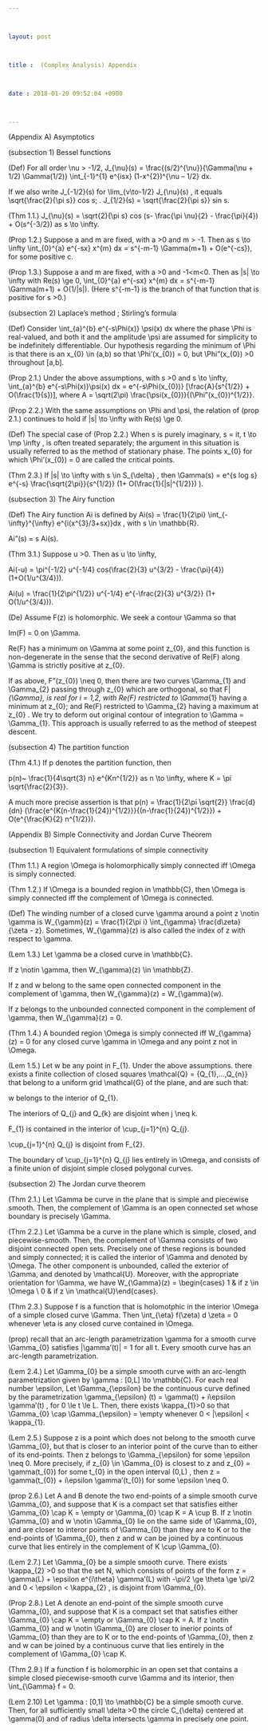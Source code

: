 ```yaml
---



layout: post



title :  (Complex Analysis) Appendix



date : 2018-01-20 09:52:04 +0900



---
```


(Appendix A) Asymptotics

(subsection 1) Bessel functions

(Def) For all order \nu > -1/2, J_{\nu}(s) = \frac{(s/2)^{\nu}}{\Gamma(\nu + 1/2) \Gamma(1/2)} \int_{-1}^{1} e^{isx} (1-x^{2})^{\nu – 1/2} dx.

If we also write J_{-1/2}(s) for \lim_{v\to-1/2} J_{\nu}(s) , it equals \sqrt{\frac{2}{\pi s}} cos s; . J_{1/2}(s) = \sqrt{\frac{2}{\pi s}} sin s.

(Thm 1.1.) J_{\nu}(s) = \sqrt{2}{\pi s} cos (s- \frac{\pi \nu}{2} - \frac{\pi}{4}) + O(s^{-3/2}) as s \to \infty.

(Prop 1.2.) Suppose a and m are fixed, with a >0 and m > -1. Then as s \to \infty \int_{0}^{a} e^{-sx} x^{m} dx = s^{-m-1} \Gamma(m+1) + O(e^{-cs}), for some positive c.

(Prop 1.3.) Suppose a and m are fixed, with a >0 and -1<m<0. Then as |s| \to \infty with Re(s) \ge 0, \int_{0}^{a} e^{-sx} x^{m} dx = s^{-m-1} \Gamma(m+1) + O(1/|s|). (Here s^{-m-1} is the branch of that function that is positive for s >0.)

(subsection 2) Laplace’s method ; Stirling’s formula

(Def) Consider \int_{a}^{b} e^{-s\Phi(x)} \psi(x) dx where the phase \Phi is real-valued, and both it and the amplitude \psi are assumed for simplicity to be indefinitely differentiable. Our hypothesis regarding the minimum of \Phi is that there is an x_{0} \in (a,b) so that \Phi’(x_{0}) = 0, but \Phi”(x_{0}) >0 throughout [a,b].

(Prop 2.1.) Under the above assumptions, with s >0 and s \to \infty, \int_{a}^{b} e^{-s\Phi(x)}\psi(x) dx = e^{-s\Phi(x_{0})} [\frac{A}{s^{1/2}} + O(\frac{1}{s})], where A = \sqrt(2\pi) \frac{\psi(x_{0})}{(\Phi”(x_{0})^{1/2}}.

(Prop 2.2.) With the same assumptions on \Phi and \psi, the relation of (prop 2.1.) continues to hold if |s| \to \infty with Re(s) \ge 0.

(Def) The special case of (Prop 2.2.) When s is purely imaginary, s = it, t \to \mp \infty , is often treated separately; the argument in this situation is usually referred to as the method of stationary phase. The points x_{0} for which \Phi’(x_{0}) = 0 are called the critical points.

(Thm 2.3.) If |s| \to \infty with s \in S_{\delta} , then \Gamma(s) = e^{s log s} e^{-s} \frac{\sqrt{2\pi}}{s^{1/2}} (1+ O(\frac{1}{|s|^{1/2}}) ).

(subsection 3) The Airy function

(Def) The Airy function Ai is defined by Ai(s) = \frac{1}{2\pi} \int_{-\infty}^{\infty} e^{i(x^{3}/3+sx)}dx , with s \in \mathbb{R}.

Ai”(s) = s Ai(s).

(Thm 3.1.) Suppose u >0. Then as u \to \infty, 

Ai(-u) = \pi^{-1/2} u^{-1/4} cos(\frac{2}{3} u^{3/2} - \frac{\pi}{4})(1+O(1/u^{3/4})).

Ai(u) = \frac{1}{2\pi^{1/2}} u^{-1/4} e^{-\frac{2}{3} u^{3/2}} (1+ O(1/u^{3/4})).

(De) Assume F(z) is holomorphic. We seek a contour \Gamma so that 

Im(F) = 0 on \Gamma.

Re(F) has a minimum on \Gamma at some point z_{0}, and this function is non-degenerate in the sense that the second derivative of Re(F) along \Gamma is strictly positive at z_{0}.

If as above, F”(z_{0}) \neq 0, then there are two curves \Gamma_{1} and \Gamma_{2} passing through z_{0} which are orthogonal, so that F|_{\Gamma}, is real for i = 1,2, with Re(F) restricted to \Gamma_{1} having a minimum at z_{0}; and Re(F) restricted to \Gamma_{2} having a maximum at z_{0} . We try to deform out original contour of integration to \Gamma = \Gamma_{1}. This approach is usually referred to as the method of steepest descent.

(subsection 4) The partition function

(Thm 4.1.) If p denotes the partition function, then 

p(n)~ \frac{1}{4\sqrt{3} n} e^{Kn^{1/2}} as n \to \infty, where K = \pi \sqrt{\frac{2}{3}}.

A much more precise assertion is that p(n) = \frac{1}{2\pi \sqrt{2}} \frac{d}{dn} (\frac{e^{K(n-\frac{1}{24})^{1/2}}}{(n-\frac{1}{24})^{1/2}}) + O(e^{\frac{K}{2} n^{1/2}}).

(Appendix B) Simple Connectivity and Jordan Curve Theorem

(subsection 1) Equivalent formulations of simple connectivity

(Thm 1.1.) A region \Omega is holomorphically simply connected iff \Omega is simply connected.

(Thm 1.2.) If \Omega is a bounded region in \mathbb{C}, then \Omega is simply connected iff the complement of \Omega is connected.

(Def) The winding number of a closed curve \gamma around a point z \notin \gamma is W_{\gamm}(z) = \frac{1}{2\pi i} \int_{\gamma} \frac{d\zeta}{\zeta - z}. Sometimes, W_{\gamma}(z) is also called the index of z with respect to \gamma.

(Lem 1.3.) Let \gamma be a closed curve in \mathbb{C}.

If z \notin \gamma, then W_{\gamma}(z) \in \mathbb{Z}.

If z and w belong to the same open connected component in the complement of \gamma, then W_{\gamma}(z) = W_{\gamma}(w).

If z belongs to the unbounded connected component in the complement of \gamma, then W_{\gamma}(z) = 0.

(Thm 1.4.) A bounded region \Omega is simply connected iff W_{\gamma}(z) = 0 for any closed curve \gamma in \Omega and any point z not in \Omega.

(Lem 1.5.) Let w be any point in F_{1}. Under the above assumptions. there exists a finite collection of closed squares \mathcal{Q} = {Q_{1},…,Q_{n}} that belong to a uniform grid \mathcal{G} of the plane, and are such that:

w belongs to the interior of Q_{1}.

The interiors of Q_{j} and Q_{k} are disjoint when j \neq k.

F_{1} is contained in the interior of \cup_{j=1}^{n} Q_{j}.

\cup_{j=1}^{n} Q_{j} is disjoint from F_{2}.

The boundary of \cup_{j=1}^{n} Q_{j} lies entirely in \Omega, and consists of a finite union of disjoint simple closed polygonal curves.

(subsection 2) The Jordan curve theorem

(Thm 2.1.) Let \Gamma be curve in the plane that is simple and piecewise smooth. Then, the complement of \Gamma is an open connected set whose boundary is precisely \Gamma.

(Thm 2.2.) Let \Gamma be a curve in the plane which is simple, closed, and piecewise-smooth. Then, the complement of \Gamma consists of two disjoint connected open sets. Precisely one of these regions is bounded and simply connected; it is called the interior of \Gamma and denoted by \Omega. The other component is unbounded, called the exterior of \Gamma, and denoted by \mathcal{U}. Moreover, with the appropriate orientation for \Gamma, we have W_{\Gamma}(z) = \begin{cases} 1 & if z \in \Omega \\ 0 & if z \in \mathcal{U}\end{cases}.

(Thm 2.3.) Suppose f is a function that is holomotphic in the interior \Omega of a simple closed curve \Gamma. Then \int_{\eta} f(\zeta) d \zeta = 0 whenever \eta is any closed curve contained in \Omega.

(prop) recall that an arc-length parametrization \gamma for a smooth curve \Gamma_{0} satisfies |\gamma’(t)| = 1 for all t. Every smooth curve has an arc-length parametrization.

(Lem 2.4.) Let \Gamma_{0} be a simple smooth curve with an arc-length parametrization given by \gamma : [0,L] \to \mathbb{C}. For each real number \epsilon, Let \Gamma_{\epsilon} be the continuous curve defined by the parametrization \gamma_{\epsilon} (t) = \gamma(t) + i\epsilon \gamma’(t) , for 0 \le t \le L. Then, there exists \kappa_{1}>0 so that \Gamma_{0} \cap \Gamma_{\epsilon} = \empty whenever 0 < |\epsilon| < \kappa_{1}.

(Lem 2.5.) Suppose z is a point which does not belong to the smooth curve \Gamma_{0}, but that is closer to an interior point of the curve than to either of its end-points. Then z belongs to \Gamma_{\epsilon} for some \epsilon \neq 0. More precisely, if z_{0} \in \Gamma_{0} is closest to z and z_{0} = \gamma(t_{0}) for some t_{0} in the open interval (0,L) , then z = \gamma(t_{0}) + i\epsilon \gamma’(t_{0}) for some \epsilon \neq 0.

(prop 2.6.) Let A and B denote the two end-points of a simple smooth curve \Gamma_{0}, and suppose that K is a compact set that satisfies either \Gamma_{0} \cap K = \empty or \Gamma_{0} \cap K = A \cup B. If z \notin \Gamma_{0} and w \notin \Gamma_{0} lie on the same side of \Gamma_{0}, and are closer to interor points of \Gamma_{0} than they are to K or to the end-points of \Gamma_{0}, then z and w can be joined by a continuous curve that lies entirely in the complement of K \cup \Gamma_{0}.

(Lem 2.7.) Let \Gamma_{0} be a simple smooth curve. There exists \kappa_{2} >0 so that the set N, which consists of points of the form z = \gamma(L) + \epsilon e^{i\theta} \gamma’(L) with -\pi/2 \ge \theta \ge \pi/2 and 0 < \epsilon < \kappa_{2} , is disjoint from \Gamma_{0}.

(Prop 2.8.) Let A denote an end-point of the simple smooth curve \Gamma_{0}, and suppose that K is a compact set that satisfies either \Gamma_{0} \cap K = \empty or \Gamma_{0} \cap K = A. If z \notin \Gamma_{0} and w \notin \Gamma_{0} are closer to inerior points of \Gamma_{0} than they are to K or to the end-points of \Gamma_{0}, then z and w can be joined by a continuous curve that lies entirely in the complement of \Gamma_{0} \cap K.

(Thm 2.9.) If a function f is holomorphic in an open set that contains a simple closed piecewise-smooth curve \Gamma and its interior, then \int_{\Gamma} f = 0. 

(Lem 2.10) Let \gamma : [0,1] \to \mathbb{C} be a simple smooth curve. Then, for all sufficiently small \delta >0 the circle C_{\delta} centered at \gamma(0) and of radius \delta intersects \gamma in precisely one point.







